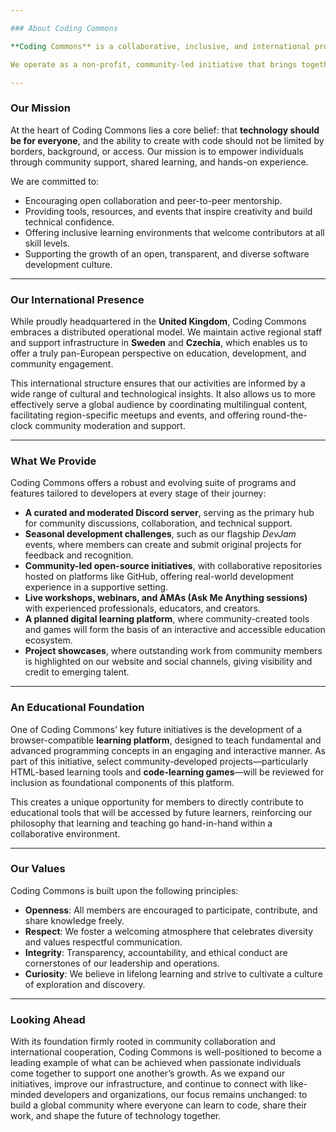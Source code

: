```yaml
---

### About Coding Commons

**Coding Commons** is a collaborative, inclusive, and international programming community dedicated to fostering creativity, innovation, and education in software development. Based in **the United Kingdom**, with a growing operational presence in **Sweden** and **Czechia**, Coding Commons exists to connect developers, learners, educators, and enthusiasts from around the world in a shared mission to make coding more accessible, enjoyable, and impactful.

We operate as a non-profit, community-led initiative that brings together individuals from a variety of technical backgrounds, from students and hobbyists to industry professionals and educators. Through our platform, we aim to bridge the gap between learning and real-world application by providing members with opportunities to collaborate, share knowledge, build meaningful projects, and grow both individually and collectively.

---
```


### Our Mission

At the heart of Coding Commons lies a core belief: that **technology should be for everyone**, and the ability to create with code should not be limited by borders, background, or access. Our mission is to empower individuals through community support, shared learning, and hands-on experience.

We are committed to:
- Encouraging open collaboration and peer-to-peer mentorship.
- Providing tools, resources, and events that inspire creativity and build technical confidence.
- Offering inclusive learning environments that welcome contributors at all skill levels.
- Supporting the growth of an open, transparent, and diverse software development culture.

---

### Our International Presence

While proudly headquartered in the **United Kingdom**, Coding Commons embraces a distributed operational model. We maintain active regional staff and support infrastructure in **Sweden** and **Czechia**, which enables us to offer a truly pan-European perspective on education, development, and community engagement.

This international structure ensures that our activities are informed by a wide range of cultural and technological insights. It also allows us to more effectively serve a global audience by coordinating multilingual content, facilitating region-specific meetups and events, and offering round-the-clock community moderation and support.

---

### What We Provide

Coding Commons offers a robust and evolving suite of programs and features tailored to developers at every stage of their journey:

- **A curated and moderated Discord server**, serving as the primary hub for community discussions, collaboration, and technical support.
- **Seasonal development challenges**, such as our flagship *DevJam* events, where members can create and submit original projects for feedback and recognition.
- **Community-led open-source initiatives**, with collaborative repositories hosted on platforms like GitHub, offering real-world development experience in a supportive setting.
- **Live workshops, webinars, and AMAs (Ask Me Anything sessions)** with experienced professionals, educators, and creators.
- **A planned digital learning platform**, where community-created tools and games will form the basis of an interactive and accessible education ecosystem.
- **Project showcases**, where outstanding work from community members is highlighted on our website and social channels, giving visibility and credit to emerging talent.

---

### An Educational Foundation

One of Coding Commons’ key future initiatives is the development of a browser-compatible **learning platform**, designed to teach fundamental and advanced programming concepts in an engaging and interactive manner. As part of this initiative, select community-developed projects—particularly HTML-based learning tools and **code-learning games**—will be reviewed for inclusion as foundational components of this platform.

This creates a unique opportunity for members to directly contribute to educational tools that will be accessed by future learners, reinforcing our philosophy that learning and teaching go hand-in-hand within a collaborative environment.

---

### Our Values

Coding Commons is built upon the following principles:

- **Openness**: All members are encouraged to participate, contribute, and share knowledge freely.
- **Respect**: We foster a welcoming atmosphere that celebrates diversity and values respectful communication.
- **Integrity**: Transparency, accountability, and ethical conduct are cornerstones of our leadership and operations.
- **Curiosity**: We believe in lifelong learning and strive to cultivate a culture of exploration and discovery.

---

### Looking Ahead

With its foundation firmly rooted in community collaboration and international cooperation, Coding Commons is well-positioned to become a leading example of what can be achieved when passionate individuals come together to support one another’s growth. As we expand our initiatives, improve our infrastructure, and continue to connect with like-minded developers and organizations, our focus remains unchanged: to build a global community where everyone can learn to code, share their work, and shape the future of technology together.
